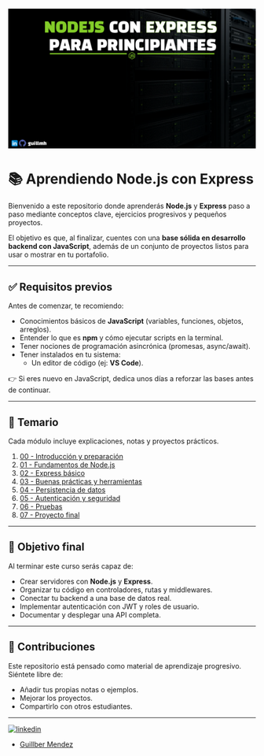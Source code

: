 <p align="center">
  <img src="https://github.com/guillmh/learnNodeExpress/blob/main/images/port.png" alt="Aprendiendo Node.js con Express" width="850"/>
</p>

# 📚 Aprendiendo Node.js con Express  

Bienvenido a este repositorio donde aprenderás **Node.js** y **Express** paso a paso mediante conceptos clave, ejercicios progresivos y pequeños proyectos.  

El objetivo es que, al finalizar, cuentes con una **base sólida en desarrollo backend con JavaScript**, además de un conjunto de proyectos listos para usar o mostrar en tu portafolio.  

---

## ✅ Requisitos previos  

Antes de comenzar, te recomiendo:  
- Conocimientos básicos de **JavaScript** (variables, funciones, objetos, arreglos).  
- Entender lo que es **npm** y cómo ejecutar scripts en la terminal.  
- Tener nociones de programación asincrónica (promesas, async/await).  
- Tener instalados en tu sistema:    
  - Un editor de código (ej: **VS Code**).    

👉 Si eres nuevo en JavaScript, dedica unos días a reforzar las bases antes de continuar.  

---

## 📂 Temario  

Cada módulo incluye explicaciones, notas y proyectos prácticos.  

1. [00 - Introducción y preparación](./00-introduccion/)  
2. [01 - Fundamentos de Node.js](./01-fundamentos-node/)  
3. [02 - Express básico](./02-express-basico/)  
4. [03 - Buenas prácticas y herramientas](./03-buenas-practicas/)  
5. [04 - Persistencia de datos](./04-persistencia/)  
6. [05 - Autenticación y seguridad](./05-auth-seguridad/)
7. [06 - Pruebas](./06-pruebas/)
8. [07 - Proyecto final](./07-proyecto-final/)  

---

## 🎯 Objetivo final  

Al terminar este curso serás capaz de:  
- Crear servidores con **Node.js** y **Express**.  
- Organizar tu código en controladores, rutas y middlewares.  
- Conectar tu backend a una base de datos real.  
- Implementar autenticación con JWT y roles de usuario.  
- Documentar y desplegar una API completa.  

---

## 🤝 Contribuciones  

Este repositorio está pensado como material de aprendizaje progresivo.  
Siéntete libre de:  
- Añadir tus propias notas o ejemplos.  
- Mejorar los proyectos.  
- Compartirlo con otros estudiantes.

---
[![linkedin](https://img.shields.io/badge/linkedin-0A66C2?style=for-the-badge&logo=linkedin&logoColor=white)](https://www.linkedin.com/in/guillbermendez/)

- [Guillber Mendez](https://www.github.com/guillmh)


